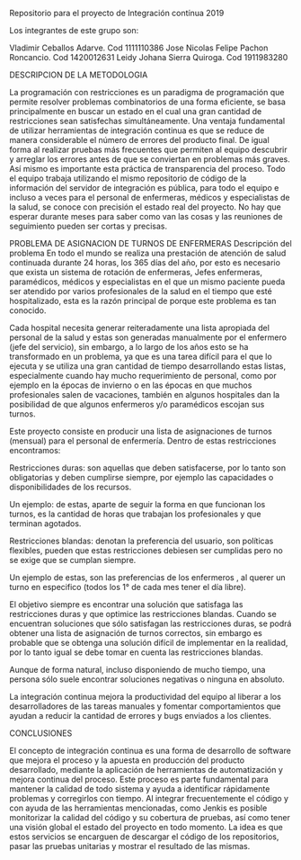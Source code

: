 Repositorio para el proyecto de Integración contínua 2019

Los integrantes de este grupo son:

Vladimir Ceballos Adarve. Cod 1111110386 Jose Nicolas Felipe Pachon Roncancio. Cod 1420012631 Leidy Johana Sierra Quiroga. Cod 1911983280 

DESCRIPCION DE LA METODOLOGIA

La programación con restricciones es un paradigma de programación que permite resolver problemas combinatorios de una forma eficiente, se basa principalmente en buscar un estado en el cual una gran cantidad de restricciones sean satisfechas simultáneamente. Una ventaja fundamental de utilizar herramientas de integración continua es que se reduce de manera considerable el número de errores del producto final. De igual forma al realizar pruebas más frecuentes que permiten al equipo descubrir y arreglar los errores antes de que se conviertan en problemas más graves. Así mismo es importante esta práctica de transparencia del proceso. Todo el equipo trabaja utilizando el mismo repositorio de código de la información del servidor de integración es pública, para todo el equipo e incluso a veces para el personal de enfermeras, médicos y especialistas de la salud, se conoce con precisión el estado real del proyecto. No hay que esperar durante meses para saber como van las cosas y las reuniones de seguimiento pueden ser cortas y precisas.

PROBLEMA DE ASIGNACION DE TURNOS DE ENFERMERAS
Descripción del problema En todo el mundo se realiza una prestación de atención de salud continuada durante 24 horas, los 365 días del año, por esto es necesario que exista un sistema de rotación de enfermeras, Jefes enfermeras, paramédicos, médicos y especialistas en el que un mismo paciente pueda ser atendido por varios profesionales de la salud en el tiempo que esté hospitalizado, esta es la razón principal de porque este problema es tan conocido.

Cada hospital necesita generar reiteradamente una lista apropiada del personal de la salud y estas son generadas manualmente por el enfermero (jefe del servicio), sin embargo, a lo largo de los años esto se ha transformado en un problema, ya que es una tarea difícil para el que lo ejecuta y se utiliza una gran cantidad de tiempo desarrollando estas listas, especialmente cuando hay mucho requerimiento de personal, como por ejemplo en la épocas de invierno o en las épocas en que muchos profesionales salen de vacaciones, también en algunos hospitales dan la posibilidad de que algunos enfermeros y/o paramédicos escojan sus turnos.

Este proyecto consiste en producir una lista de asignaciones de turnos (mensual) para el personal de enfermería. Dentro de estas restricciones encontramos:

Restricciones duras: son aquellas que deben satisfacerse, por lo tanto son obligatorias y deben cumplirse siempre, por ejemplo las capacidades o disponibilidades de los recursos.

Un ejemplo: de estas, aparte de seguir la forma en que funcionan los turnos, es la cantidad de horas que trabajan los profesionales y que terminan agotados.

Restricciones blandas: denotan la preferencia del usuario, son políticas flexibles, pueden que estas restricciones debiesen ser cumplidas pero no se exige que se cumplan siempre.

Un ejemplo de estas, son las preferencias de los enfermeros , al querer un turno en especifico (todos los 1° de cada mes tener el día libre).

El objetivo siempre es encontrar una solución que satisfaga las restricciones duras y que optimice las restricciones blandas. Cuando se encuentran soluciones que sólo satisfagan las restricciones duras, se podrá obtener una lista de asignación de turnos correctos, sin embargo es probable que se obtenga una solución difícil de implementar en la realidad, por lo tanto igual se debe tomar en cuenta las restricciones blandas.

Aunque de forma natural, incluso disponiendo de mucho tiempo, una persona sólo suele encontrar soluciones negativas o ninguna en absoluto.

La integración continua mejora la productividad del equipo al liberar a los desarrolladores de las tareas manuales y fomentar comportamientos que ayudan a reducir la cantidad de errores y bugs enviados a los clientes.

CONCLUSIONES

El concepto de integración continua es una forma de desarrollo de software que mejora el proceso y la apuesta en producción del producto desarrollado, mediante la aplicación de herramientas de automatización y mejora continua del proceso. Este proceso es parte fundamental para mantener la calidad de todo sistema y ayuda a identificar rápidamente problemas y corregirlos con tiempo. Al integrar frecuentemente el código y con ayuda de las herramientas mencionadas, como Jenkis es posible monitorizar la calidad del código y su cobertura de pruebas, así como tener una visión global el estado del proyecto en todo momento. La idea es que estos servicios se encarguen de descargar el código de los repositorios, pasar las pruebas unitarias y mostrar el resultado de las mismas.
